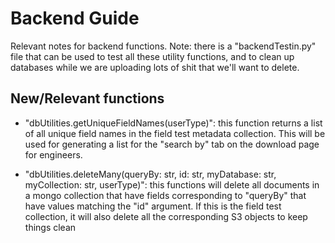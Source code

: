 # Backend Guide

Relevant notes for backend functions. Note: there is a "backendTestin.py" file that can be used to test all these utility functions, and to clean up databases while we are uploading lots of shit that we'll want to delete.

## New/Relevant functions

- "dbUtilities.getUniqueFieldNames(userType)": this function returns a list of all unique field names in the field test metadata collection. This will be used for generating a list for the "search by" tab on the download page for engineers.

- "dbUtilities.deleteMany(queryBy: str, id: str, myDatabase: str, myCollection: str, userType)": this functions will delete all documents in a mongo collection that have fields corresponding to "queryBy" that have values matching the "id" argument. If this is the field test collection, it will also delete all the corresponding S3 objects to keep things clean